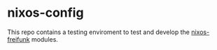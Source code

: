 # nixos-config

This repo contains a testing enviroment to test and develop the [nixos-freifunk](https://github.com/nix-freifunk/nixos-freifunk) modules.

